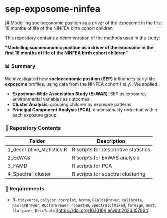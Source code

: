 # sep-exposome-ninfea
[# Modelling socioeconomic position as a driver of the exposome in the first 18 months of life of the NINFEA birth cohort children

This repository contains a demonstration of the methods used in the study:

**"Modelling socioeconomic position as a driver of the exposome in the first 18 months of life of the NINFEA birth cohort children"**

### 📊 Summary

We investigated how **socioeconomic position (SEP)** influences early-life **exposome** profiles, using data from the NINFEA cohort (Italy). We applied:

- **Exposome-Wide Association Study (ExWAS)**: SEP as exposure, environmental variables as outcomes
- **Cluster Analysis**: grouping children by exposure patterns
- **Principal Component Analysis (PCA)**: dimensionality reduction within each exposure group

### 📂 Repository Contents

| Folder   | Description                                |  
|----------|--------------------------------------------|  
| 1_descriptive_statistics.R | R scripts for descriptive statistics |  
| 2_ExWAS |  R scripts for ExWAS analysis|  
| 3_FAMD | R scripts for PCA                           |  
| 4_Spectral_cluster | R scripts for spectral clustering                    |  

### 🔧 Requirements

- R: `tidyverse`,  `polycor corrplot`,  `broom`, `RColorBrewer`, `calibrate`, `RColorBrewer`, `RColorBrewer`, `robustHD`, `SpectralClMixed`, `foreign`, `nnet`, `stargazer`, `DescTools`](https://doi.org/10.1016/j.envint.2023.107864)
